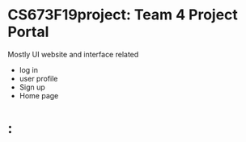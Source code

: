 # CS673F19project: Team 4 Project Portal

Mostly UI website and interface related 
  - log in 
  - user profile
  - Sign up 
  - Home page 
# :

